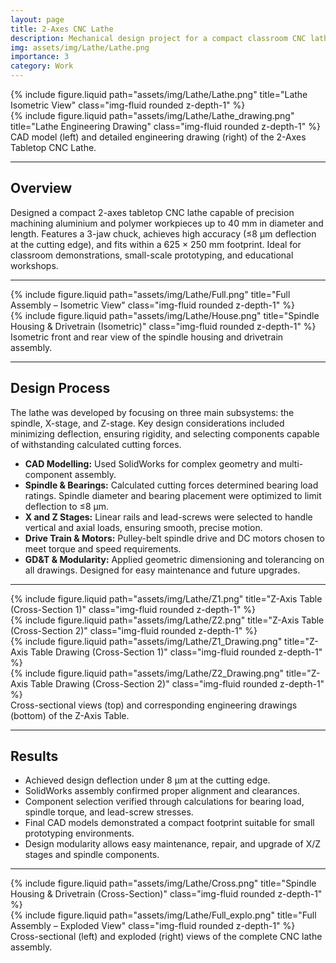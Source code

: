 ```yaml
---
layout: page
title: 2-Axes CNC Lathe
description: Mechanical design project for a compact classroom CNC lathe
img: assets/img/Lathe/Lathe.png
importance: 3
category: Work
---
```


<div class="row">
  <div class="col-sm mt-3 mt-md-0">
    {% include figure.liquid path="assets/img/Lathe/Lathe.png" title="Lathe Isometric View" class="img-fluid rounded z-depth-1" %}
  </div>
  <div class="col-sm mt-3 mt-md-0">
    {% include figure.liquid path="assets/img/Lathe/Lathe_drawing.png" title="Lathe Engineering Drawing" class="img-fluid rounded z-depth-1" %}
  </div>
</div>
<div class="caption">
   CAD model (left) and detailed engineering drawing (right) of the 2-Axes Tabletop CNC Lathe.
</div>

---

## Overview

Designed a compact 2-axes tabletop CNC lathe capable of precision machining aluminium and polymer workpieces up to 40 mm in diameter and length. Features a 3-jaw chuck, achieves high accuracy (≤8 μm deflection at the cutting edge), and fits within a 625 × 250 mm footprint. Ideal for classroom demonstrations, small-scale prototyping, and educational workshops.

---

<div class="row">
  <div class="col-sm mt-3 mt-md-0">
    {% include figure.liquid path="assets/img/Lathe/Full.png" title="Full Assembly – Isometric View" class="img-fluid rounded z-depth-1" %}
  </div>
  <div class="col-sm mt-3 mt-md-0">
    {% include figure.liquid path="assets/img/Lathe/House.png" title="Spindle Housing & Drivetrain (Isometric)" class="img-fluid rounded z-depth-1" %}
  </div>
</div>
<div class="caption">
  Isometric front and rear view of the spindle housing and drivetrain assembly.
</div>

---

## Design Process

The lathe was developed by focusing on three main subsystems: the spindle, X-stage, and Z-stage. Key design considerations included minimizing deflection, ensuring rigidity, and selecting components capable of withstanding calculated cutting forces.

- **CAD Modelling:** Used SolidWorks for complex geometry and multi-component assembly.
- **Spindle & Bearings:** Calculated cutting forces determined bearing load ratings. Spindle diameter and bearing placement were optimized to limit deflection to ≤8 μm.
- **X and Z Stages:** Linear rails and lead-screws were selected to handle vertical and axial loads, ensuring smooth, precise motion.
- **Drive Train & Motors:** Pulley-belt spindle drive and DC motors chosen to meet torque and speed requirements.
- **GD&T & Modularity:** Applied geometric dimensioning and tolerancing on all drawings. Designed for easy maintenance and future upgrades.

---

<div class="row">
  <div class="col-sm mt-3 mt-md-0">
    {% include figure.liquid path="assets/img/Lathe/Z1.png" title="Z-Axis Table (Cross-Section 1)" class="img-fluid rounded z-depth-1" %}
  </div>
  <div class="col-sm mt-3 mt-md-0">
    {% include figure.liquid path="assets/img/Lathe/Z2.png" title="Z-Axis Table (Cross-Section 2)" class="img-fluid rounded z-depth-1" %}
  </div>
</div>

<div class="row">
  <div class="col-sm mt-3 mt-md-0">
    {% include figure.liquid path="assets/img/Lathe/Z1_Drawing.png" title="Z-Axis Table Drawing (Cross-Section 1)" class="img-fluid rounded z-depth-1" %}
  </div>
  <div class="col-sm mt-3 mt-md-0">
    {% include figure.liquid path="assets/img/Lathe/Z2_Drawing.png" title="Z-Axis Table Drawing (Cross-Section 2)" class="img-fluid rounded z-depth-1" %}
  </div>
</div>

<div class="caption">
  Cross-sectional views (top) and corresponding engineering drawings (bottom) of the Z-Axis Table.
</div>

---

## Results

- Achieved design deflection under 8 μm at the cutting edge.
- SolidWorks assembly confirmed proper alignment and clearances.
- Component selection verified through calculations for bearing load, spindle torque, and lead-screw stresses.
- Final CAD models demonstrated a compact footprint suitable for small prototyping environments.
- Design modularity allows easy maintenance, repair, and upgrade of X/Z stages and spindle components.

---

<div class="row">
  <div class="col-sm mt-3 mt-md-0">
    {% include figure.liquid path="assets/img/Lathe/Cross.png" title="Spindle Housing & Drivetrain (Cross-Section)" class="img-fluid rounded z-depth-1" %}
  </div>
  <div class="col-sm mt-3 mt-md-0">
    {% include figure.liquid path="assets/img/Lathe/Full_explo.png" title="Full Assembly – Exploded View" class="img-fluid rounded z-depth-1" %}
  </div>
</div>

<div class="caption">
  Cross-sectional (left) and exploded (right) views of the complete CNC lathe assembly.
</div>

